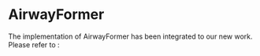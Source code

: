 # AirwayFormer

The implementation of AirwayFormer has been integrated to our new work. 
Please refer to :
